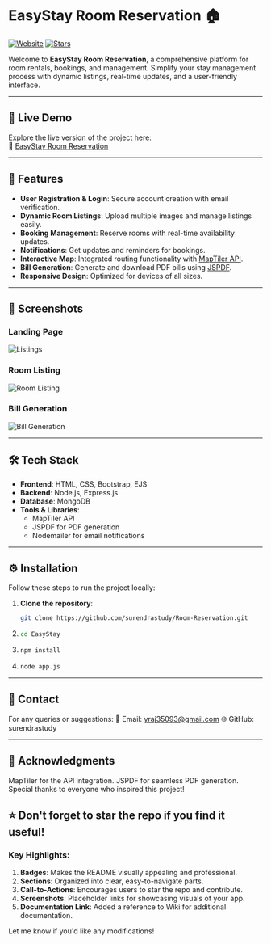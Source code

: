 # EasyStay Room Reservation 🏠

[![Website](https://img.shields.io/website?url=https://room-reservation-f1hy.onrender.com&label=Live%20Demo)](https://room-reservation-f1hy.onrender.com)
[![Stars](https://img.shields.io/github/stars/surendrastudy/Room-Reservation?style=social)](https://github.com/surendrastudy/Room-Reservation/stargazers)

Welcome to **EasyStay Room Reservation**, a comprehensive platform for room rentals, bookings, and management. Simplify your stay management process with dynamic listings, real-time updates, and a user-friendly interface.

---

## 🚀 Live Demo
Explore the live version of the project here:  
🔗 [EasyStay Room Reservation](https://room-reservation-f1hy.onrender.com/)

---

## 🌟 Features
- **User Registration & Login**: Secure account creation with email verification.
- **Dynamic Room Listings**: Upload multiple images and manage listings easily.
- **Booking Management**: Reserve rooms with real-time availability updates.
- **Notifications**: Get updates and reminders for bookings.
- **Interactive Map**: Integrated routing functionality with [MapTiler API](https://www.maptiler.com/).
- **Bill Generation**: Generate and download PDF bills using [JSPDF](https://github.com/parallax/jsPDF).
- **Responsive Design**: Optimized for devices of all sizes.

---

## 📸 Screenshots
### Landing Page  
![Listings](https://res.cloudinary.com/dkiqoznwu/image/upload/v1735740197/wanderlust_DEV/srqgfgzjwnommvk0degi.png)
### Room Listing  
![Room Listing](https://res.cloudinary.com/dkiqoznwu/image/upload/v1735740197/wanderlust_DEV/lnpfrahct11yvditopox.png)

### Bill Generation  
![Bill Generation](https://res.cloudinary.com/dkiqoznwu/image/upload/v1735740198/wanderlust_DEV/lm7lwan80ckqjzj582zu.png)

---

## 🛠️ Tech Stack
- **Frontend**: HTML, CSS, Bootstrap, EJS
- **Backend**: Node.js, Express.js
- **Database**: MongoDB
- **Tools & Libraries**: 
  - MapTiler API
  - JSPDF for PDF generation
  - Nodemailer for email notifications

---

## ⚙️ Installation
Follow these steps to run the project locally:

1. **Clone the repository**:
   ```bash
   git clone https://github.com/surendrastudy/Room-Reservation.git
2. ```bash
   cd EasyStay
3. ```bash
   npm install
4. ```bash
   node app.js

---

## 💬 Contact

For any queries or suggestions:
📧 Email: yraj35093@gmail.com
🌐 GitHub: surendrastudy

---

## 🙌 Acknowledgments

MapTiler for the API integration.
JSPDF for seamless PDF generation.
Special thanks to everyone who inspired this project!


## ⭐ Don't forget to star the repo if you find it useful!

### Key Highlights:
1. **Badges**: Makes the README visually appealing and professional.
2. **Sections**: Organized into clear, easy-to-navigate parts.
3. **Call-to-Actions**: Encourages users to star the repo and contribute.
4. **Screenshots**: Placeholder links for showcasing visuals of your app.
5. **Documentation Link**: Added a reference to Wiki for additional documentation.

Let me know if you'd like any modifications!


